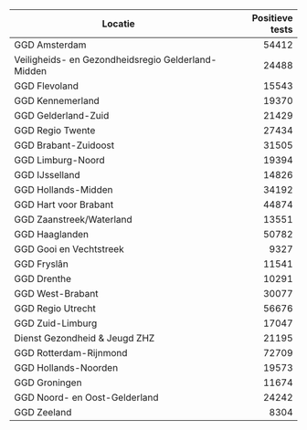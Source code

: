 | Locatie | Positieve tests |
|---------|----------------:|
| GGD Amsterdam                            | 54412 |
| Veiligheids- en Gezondheidsregio Gelderland-Midden | 24488 |
| GGD Flevoland                            | 15543 |
| GGD Kennemerland                         | 19370 |
| GGD Gelderland-Zuid                      | 21429 |
| GGD Regio Twente                         | 27434 |
| GGD Brabant-Zuidoost                     | 31505 |
| GGD Limburg-Noord                        | 19394 |
| GGD IJsselland                           | 14826 |
| GGD Hollands-Midden                      | 34192 |
| GGD Hart voor Brabant                    | 44874 |
| GGD Zaanstreek/Waterland                 | 13551 |
| GGD Haaglanden                           | 50782 |
| GGD Gooi en Vechtstreek                  |  9327 |
| GGD Fryslân                              | 11541 |
| GGD Drenthe                              | 10291 |
| GGD West-Brabant                         | 30077 |
| GGD Regio Utrecht                        | 56676 |
| GGD Zuid-Limburg                         | 17047 |
| Dienst Gezondheid & Jeugd ZHZ            | 21195 |
| GGD Rotterdam-Rijnmond                   | 72709 |
| GGD Hollands-Noorden                     | 19573 |
| GGD Groningen                            | 11674 |
| GGD Noord- en Oost-Gelderland            | 24242 |
| GGD Zeeland                              |  8304 |
